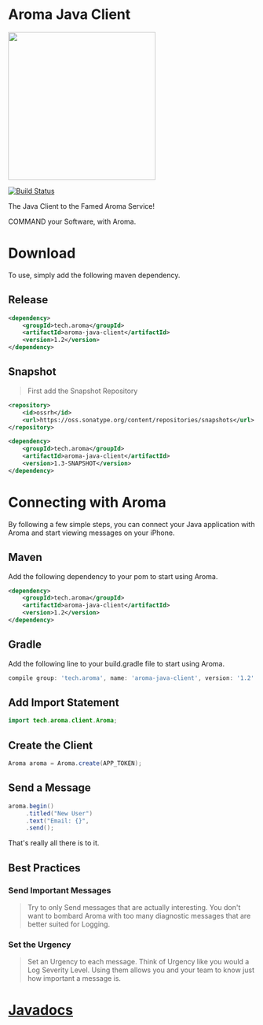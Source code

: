 Aroma Java Client
==============================================

[<img src="https://raw.githubusercontent.com/RedRoma/Aroma/develop/Graphics/Logo.png" width="300">](http://aroma.redroma.tech/)

[![Build Status](http://jenkins.redroma.tech/view/Aroma/job/Aroma%20Java%20Client/badge/icon)](http://jenkins.redroma.tech/view/Aroma/job/Aroma%20Java%20Client/)

The Java Client to the Famed Aroma Service!

COMMAND your Software, with Aroma.

# Download

To use, simply add the following maven dependency.


## Release
```xml
<dependency>
	<groupId>tech.aroma</groupId>
	<artifactId>aroma-java-client</artifactId>
	<version>1.2</version>
</dependency>
```

## Snapshot

>First add the Snapshot Repository
```xml
<repository>
	<id>ossrh</id>
    <url>https://oss.sonatype.org/content/repositories/snapshots</url>
</repository>
```

```xml
<dependency>
	<groupId>tech.aroma</groupId>
	<artifactId>aroma-java-client</artifactId>
	<version>1.3-SNAPSHOT</version>
</dependency>
```


# Connecting with Aroma

By following a few simple steps, you can connect your Java application with Aroma and start viewing messages on your iPhone.


## Maven

Add the following dependency to your pom to start using Aroma.

```xml
<dependency>
	<groupId>tech.aroma</groupId>
	<artifactId>aroma-java-client</artifactId>
	<version>1.2</version>
</dependency>
```

## Gradle

Add the following line to your build.gradle file to start using Aroma.
```groovy
compile group: 'tech.aroma', name: 'aroma-java-client', version: '1.2'
```

## Add Import Statement
```java
import tech.aroma.client.Aroma;
```

## Create the Client
```java
Aroma aroma = Aroma.create(APP_TOKEN);
```

## Send a Message
```java
aroma.begin()
     .titled("New User")
     .text("Email: {}",
     .send();
```

That's really all there is to it.

## Best Practices

### Send Important Messages
>Try to only Send messages that are actually interesting. You don't want to bombard Aroma with too many diagnostic messages that are better suited for Logging.

### Set the Urgency
>Set an Urgency to each message. Think of Urgency like you would a Log Severity Level. Using them allows you and your team to know just how important a message is.


# [Javadocs](http://www.javadoc.io/doc/tech.aroma/aroma-java-client/)
